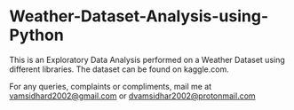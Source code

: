 # Weather-Dataset-Analysis-using-Python
This is an Exploratory Data Analysis performed on a Weather Dataset using different libraries. The dataset can be found on kaggle.com.

For any queries, complaints or compliments, mail me at vamsidhard2002@gmail.com or dvamsidhar2002@protonmail.com
